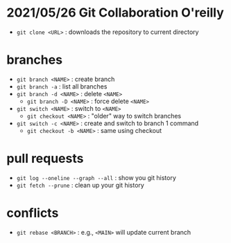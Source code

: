 # 2021/05/26 Git Collaboration O'reilly

- `git clone <URL>` : downloads the repository to current directory

# branches

- `git branch <NAME>` : create branch
- `git branch -a` : list all branches
- `git branch -d <NAME>` : delete `<NAME>`
	- `git branch -D <NAME>` : force delete `<NAME>`
- `git switch <NAME>` : switch to `<NAME>`
	- `git checkout <NAME>` : "older" way to switch branches
- `git switch -c <NAME>` : create and switch to branch 1 command
	- `git checkout -b <NAME>` : same using checkout

# pull requests

- `git log --oneline --graph --all` : show you git history
- `git fetch --prune` : clean up your git history

# conflicts

- `git rebase <BRANCH>` : e.g., `<MAIN>` will update current branch
